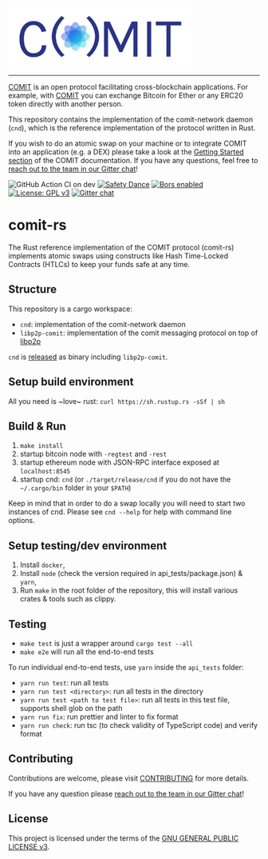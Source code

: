 <a href="https://comit.network">
<img src="logo.svg" height="120px" alt="COMIT logo" />
</a>

---

[COMIT](https://comit.network) is an open protocol facilitating cross-blockchain applications.
For example, with [COMIT](https://comit.network) you can exchange Bitcoin for Ether or any ERC20 token directly with another person.

This repository contains the implementation of the comit-network daemon (`cnd`), which is the reference implementation of the protocol written in Rust. 

If you wish to do an atomic swap on your machine or to integrate COMIT into an application (e.g. a DEX) please take a look at the [Getting Started section](https://comit.network/docs/getting-started/create-comit-app/) of the COMIT documentation.
If you have any questions, feel free to [reach out to the team in our Gitter chat](https://gitter.im/comit-network/community)!

![GitHub Action CI on dev](https://github.com/comit-network/comit-rs/workflows/CI/badge.svg?branch=dev)
[![Safety Dance](https://img.shields.io/badge/unsafe-forbidden-success.svg)](https://github.com/rust-secure-code/safety-dance/)
[![Bors enabled](https://bors.tech/images/badge_small.svg)](https://app.bors.tech/repositories/20717)
[![License: GPL v3](https://img.shields.io/badge/License-GPLv3-blue.svg)](https://www.gnu.org/licenses/gpl-3.0)
[![Gitter chat](https://badges.gitter.im/gitterHQ/gitter.png)](https://gitter.im/comit-network/community)

# comit-rs

The Rust reference implementation of the COMIT protocol (comit-rs) implements atomic swaps using constructs like Hash Time-Locked Contracts (HTLCs) to keep your funds safe at any time.

## Structure

This repository is a cargo workspace:

- `cnd`: implementation of the comit-network daemon
- `libp2p-comit`: implementation of the comit messaging protocol on top of [libp2p](https://github.com/libp2p/rust-libp2p)

`cnd` is [released](https://github.com/comit-network/comit-rs/releases) as binary including `libp2p-comit`.

## Setup build environment

All you need is ~love~ rust: `curl https://sh.rustup.rs -sSf | sh` 

## Build & Run

1. `make install`
2. startup bitcoin node with `-regtest` and `-rest`
3. startup ethereum node with JSON-RPC interface exposed at `localhost:8545`
4. startup cnd: `cnd` (or `./target/release/cnd` if you do not have the `~/.cargo/bin` folder in your `$PATH`)

Keep in mind that in order to do a swap locally you will need to start two instances of cnd.
Please see `cnd --help` for help with command line options.

## Setup testing/dev environment

1. Install `docker`,
2. Install `node` (check the version required in api_tests/package.json) & `yarn`,
3. Run `make` in the root folder of the repository, this will install various crates & tools such as clippy.
  
## Testing

- `make test` is just a wrapper around `cargo test --all`
- `make e2e` will run all the end-to-end tests

To run individual end-to-end tests, use `yarn` inside the `api_tests` folder:
- `yarn run test`: run all tests
- `yarn run test <directory>`: run all tests in the directory
- `yarn run test <path to test file>`: run all tests in this test file, supports shell glob on the path
- `yarn run fix`: run prettier and linter to fix format
- `yarn run check`: run tsc (to check validity of TypeScript code) and verify format

## Contributing

Contributions are welcome, please visit [CONTRIBUTING](CONTRIBUTING.md) for more details.

If you have any question please [reach out to the team in our Gitter chat](https://gitter.im/comit-network/community)!

## License

This project is licensed under the terms of the [GNU GENERAL PUBLIC LICENSE v3](LICENSE.md).

